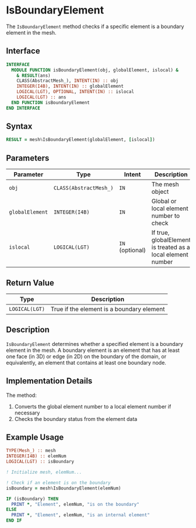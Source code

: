 # IsBoundaryElement

The `IsBoundaryElement` method checks if a specific element is a boundary element in the mesh.

## Interface

```fortran
INTERFACE
  MODULE FUNCTION isBoundaryElement(obj, globalElement, islocal) &
    & RESULT(ans)
    CLASS(AbstractMesh_), INTENT(IN) :: obj
    INTEGER(I4B), INTENT(IN) :: globalElement
    LOGICAL(LGT), OPTIONAL, INTENT(IN) :: islocal
    LOGICAL(LGT) :: ans
  END FUNCTION isBoundaryElement
END INTERFACE
```

## Syntax

```fortran
RESULT = mesh%IsBoundaryElement(globalElement, [islocal])
```

## Parameters

| Parameter       | Type                   | Intent          | Description                                                 |
| --------------- | ---------------------- | --------------- | ----------------------------------------------------------- |
| `obj`           | `CLASS(AbstractMesh_)` | `IN`            | The mesh object                                             |
| `globalElement` | `INTEGER(I4B)`         | `IN`            | Global or local element number to check                     |
| `islocal`       | `LOGICAL(LGT)`         | `IN` (optional) | If true, globalElement is treated as a local element number |

## Return Value

| Type           | Description                               |
| -------------- | ----------------------------------------- |
| `LOGICAL(LGT)` | True if the element is a boundary element |

## Description

`IsBoundaryElement` determines whether a specified element is a boundary element in the mesh. A boundary element is an element that has at least one face (in 3D) or edge (in 2D) on the boundary of the domain, or equivalently, an element that contains at least one boundary node.

## Implementation Details

The method:

1. Converts the global element number to a local element number if necessary
2. Checks the boundary status from the element data

## Example Usage

```fortran
TYPE(Mesh_) :: mesh
INTEGER(I4B) :: elemNum
LOGICAL(LGT) :: isBoundary

! Initialize mesh, elemNum...

! Check if an element is on the boundary
isBoundary = mesh%IsBoundaryElement(elemNum)

IF (isBoundary) THEN
  PRINT *, "Element", elemNum, "is on the boundary"
ELSE
  PRINT *, "Element", elemNum, "is an internal element"
END IF
```
